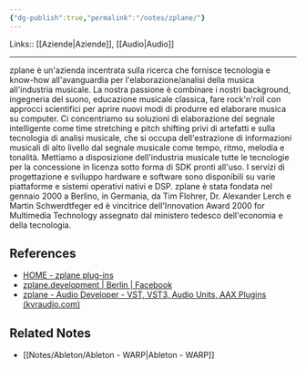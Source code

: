 ```yaml
---
{"dg-publish":true,"permalink":"/notes/zplane/"}
---
```


Links:: [[Aziende\|Aziende]], [[Audio\|Audio]]

---
zplane è un'azienda incentrata sulla ricerca che fornisce tecnologia e know-how all'avanguardia per l'elaborazione/analisi della musica all'industria musicale. La nostra passione è combinare i nostri background, ingegneria del suono, educazione musicale classica, fare rock'n'roll con approcci scientifici per aprire nuovi modi di produrre ed elaborare musica su computer.
Ci concentriamo su soluzioni di elaborazione del segnale intelligente come time stretching e pitch shifting privi di artefatti e sulla tecnologia di analisi musicale, che si occupa dell'estrazione di informazioni musicali di alto livello dal segnale musicale come tempo, ritmo, melodia e tonalità. Mettiamo a disposizione dell'industria musicale tutte le tecnologie per la concessione in licenza sotto forma di SDK pronti all'uso. I servizi di progettazione e sviluppo hardware e software sono disponibili su varie piattaforme e sistemi operativi nativi e DSP.
zplane è stata fondata nel gennaio 2000 a Berlino, in Germania, da Tim Flohrer, Dr. Alexander Lerch e Martin Schwerdtfeger ed è vincitrice dell'Innovation Award 2000 for Multimedia Technology assegnato dal ministero tedesco dell'economia e della tecnologia.









## References

- [HOME - zplane plug-ins](https://products.zplane.de/)
- [zplane.development | Berlin | Facebook](https://www.facebook.com/zplane.development?locale=it_IT)
- [zplane - Audio Developer - VST, VST3, Audio Units, AAX Plugins (kvraudio.com)](https://www.kvraudio.com/developer/zplane)



## Related Notes

- [[Notes/Ableton/Ableton - WARP\|Ableton - WARP]]



